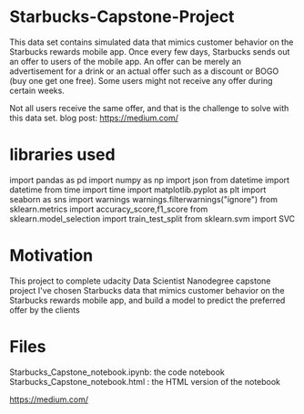 # Starbucks-Capstone-Project

This data set contains simulated data that mimics customer behavior on the Starbucks rewards mobile app. Once every few days, Starbucks sends out an offer to users of the mobile app. An offer can be merely an advertisement for a drink or an actual offer such as a discount or BOGO (buy one get one free). Some users might not receive any offer during certain weeks.

Not all users receive the same offer, and that is the challenge to solve with this data set.
blog post: https://medium.com/

 # libraries used
 
import pandas as pd
import numpy as np
import json
from datetime import datetime
from time import time
import matplotlib.pyplot as plt
import seaborn as sns
import warnings
warnings.filterwarnings("ignore")
from sklearn.metrics import accuracy_score,f1_score
from sklearn.model_selection import train_test_split
from sklearn.svm import SVC

# Motivation

This project to complete udacity Data Scientist Nanodegree capstone project 
I've chosen Starbucks data that mimics customer behavior on the Starbucks rewards mobile app, 
and build a model to predict the preferred offer by the clients 

# Files
Starbucks_Capstone_notebook.ipynb: the code notebook 
Starbucks_Capstone_notebook.html : the HTML version of the notebook


https://medium.com/
